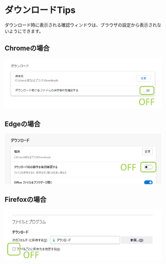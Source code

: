 # ダウンロードTips

ダウンロード時に表示される確認ウィンドウは、ブラウザの設定から表示されないようにできます。

## Chromeの場合

![](img/image-Chrome.png)

## Edgeの場合

![](img/image-Edge.png)

## Firefoxの場合
![](img/image-Firefox.png)
